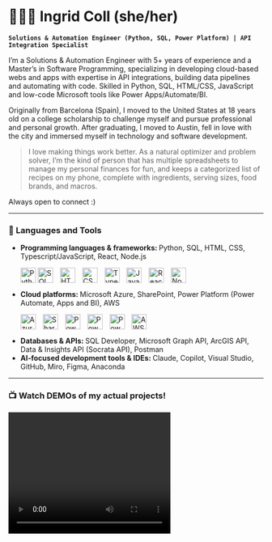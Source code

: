 # 🧑🏻‍💻 Ingrid Coll (she/her)

**`Solutions & Automation Engineer (Python, SQL, Power Platform) | API Integration Specialist`**

I’m a Solutions & Automation Engineer with 5+ years of experience and a Master’s in Software Programming, specializing in developing cloud-based webs and apps with expertise in API integrations, building data pipelines and automating with code. Skilled in Python, SQL, HTML/CSS, JavaScript and low-code Microsoft tools like Power Apps/Automate/BI.

Originally from Barcelona (Spain), I moved to the United States at 18 years old on a college scholarship to challenge myself and pursue professional and personal growth. After graduating, I moved to Austin, fell in love with the city and immersed myself in technology and software development.

> I love making things work better. As a natural optimizer and problem solver, I’m the kind of person that has multiple spreadsheets to manage my personal finances for fun, and keeps a categorized list of recipes on my phone, complete with ingredients, serving sizes, food brands, and macros.

Always open to connect :)

---

### 🧰 Languages and Tools


<ul>
 <li style="margin-bottom:10px;"><strong>Programming languages & frameworks: </strong>Python, SQL, HTML, CSS, Typescript/JavaScript, React, Node.js</li>
 <p></p>
  <img align="center" alt="Python" width="30px" src="https://cdn.jsdelivr.net/gh/devicons/devicon/icons/python/python-plain.svg" />
  <img align="center" alt="SQL Developer" width="30px" style="padding-right:10px;" src="https://cdn.jsdelivr.net/gh/devicons/devicon@latest/icons/sqldeveloper/sqldeveloper-original.svg" />
  <img align="center" alt="HTML" width="30px" style="padding-right:10px;" src="https://cdn.jsdelivr.net/gh/devicons/devicon/icons/html5/html5-plain.svg" />
  <img align="center" alt="CSS" width="30px" style="padding-right:10px;" src="https://cdn.jsdelivr.net/gh/devicons/devicon/icons/css3/css3-plain.svg" />
  <img align="center" alt="TypeScript" width="30px" style="padding-right:10px;" src="https://cdn.jsdelivr.net/gh/devicons/devicon/icons/typescript/typescript-plain.svg" />
  <img align="center" alt="JavaScript" width="30px" style="padding-right:10px;" src="https://cdn.jsdelivr.net/gh/devicons/devicon/icons/javascript/javascript-plain.svg" />
 <img align="center" alt="React" width="30px" style="padding-right:10px;" src="https://cdn.jsdelivr.net/gh/devicons/devicon/icons/react/react-original.svg" />
<img align="center" alt="NodeJS" width="30px" style="padding-right:10px;" src="https://cdn.jsdelivr.net/gh/devicons/devicon/icons/nodejs/nodejs-original.svg" />
 <p></p>
 <li><strong>Cloud platforms: </strong>Microsoft Azure, SharePoint, Power Platform (Power Automate, Apps and BI), AWS</li>
 <p></p>
  <img align="center" alt="Azure" width="30px" style="padding-right:10px;" src="https://cdn.jsdelivr.net/gh/devicons/devicon@latest/icons/azure/azure-original.svg" />
 <img align="center" alt="SharePoint" width="30px" style="padding-right:10px;" src="https://upload.wikimedia.org/wikipedia/commons/e/ec/Microsoft_Office_SharePoint_%282019%E2%80%932025%29.svg" />
 <img align="center" alt="Power Automate" width="30px" style="padding-right:10px;" src="https://upload.wikimedia.org/wikipedia/commons/4/4d/Microsoft_Power_Automate.svg" /> 
 <img align="center" alt="Power Apps" width="30px" style="padding-right:10px;" src="https://upload.wikimedia.org/wikipedia/commons/6/6e/Powerapps-logo.svg" />
 <img align="center" alt="Power BI" width="30px" style="padding-right:10px;" src="https://upload.wikimedia.org/wikipedia/commons/c/cf/New_Power_BI_Logo.svg" />
 <img align="center" alt="AWS" width="30px" style="padding-right:10px;" src="https://cdn.jsdelivr.net/gh/devicons/devicon@latest/icons/amazonwebservices/amazonwebservices-plain-wordmark.svg" />
 <p></p>
 <li><strong>Databases & APIs: </strong>SQL Developer, Microsoft Graph API, ArcGIS API, Data & Insights API (Socrata API), Postman</li>
 <li><strong>AI-focused development tools & IDEs: </strong>Claude, Copilot, Visual Studio, GitHub, Miro, Figma, Anaconda</li>
</ul>

---

### 📺 Watch DEMOs of my actual projects!

 <video width="320" height="240" controls>
  <source src="[movie.mp4](https://github.com/user-attachments/assets/26ed8daa-72d8-4004-a710-0cb1ff31a60a)" type="video/mp4">
  <source src="movie.ogg" type="video/ogg">
Your browser does not support the video tag.
</video> 






